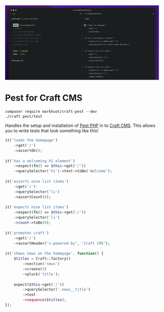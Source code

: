 ![craft-pest screen shot](./screenshot.png)

# Pest for Craft CMS

```shell
composer require markhuot/craft-pest --dev
./craft pest/test
```

Handles the setup and installation of [Pest PHP](https://pestphp.com) in to [Craft CMS](https://craftcms.com). This allows you to write tests that look something like this!

```php
it('loads the homepage')
    ->get('/')
    ->assertOk();

it('has a welcoming h1 element')
    ->expect(fn() => $this->get('/'))
    ->querySelector('h1')->text->toBe('Welcome');

it('asserts nine list items')
    ->get('/')
    ->querySelector('li')
    ->assertCount(9);

it('expects nine list items')
    ->expect(fn() => $this->get('/'))
    ->querySelector('li')
    ->count->toBe(9);

it('promotes craft')
    ->get('/')
    ->assertHeader('x-powered-by', 'Craft CMS');

it('shows news on the homepage', function() {
    $titles = Craft::factory()
        ->section('news')
        ->create(3)
        ->pluck('title');

    expect($this->get('/'))
        ->querySelector('.news__title')
        ->text
        ->sequence($titles);
});
```
